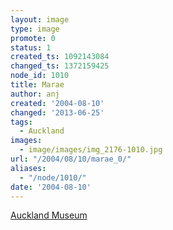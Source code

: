 ```yaml
---
layout: image
type: image
promote: 0
status: 1
created_ts: 1092143084
changed_ts: 1372159425
node_id: 1010
title: Marae
author: anj
created: '2004-08-10'
changed: '2013-06-25'
tags:
  - Auckland
images:
  - image/images/img_2176-1010.jpg
url: "/2004/08/10/marae_0/"
aliases:
  - "/node/1010/"
date: '2004-08-10'
---
```

[Auckland Museum](http://www.aucklandmuseum.com/)
